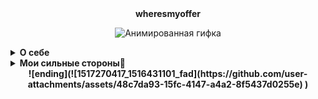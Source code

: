 <div align="center">
  <b>wheresmyoffer</b>

</div>
<div align="center">

![Анимированная гифка](https://media1.tenor.com/m/oihs1KqyDbgAAAAC/dota-2-dota.gif)
</div>
<details>
<summary><b> О себе </summary>
🤓Я михаил мне 20 лет. Родом из города Качканар. Переехал в екатеринбург в 2016 году.
Закончил музыкальную школу, общеоброзавательную №25, Уральский Политехнический колледж.
Учебная программа моей специальности была посвещана устроству </b>


<details>
<summary><b>🔧 1. «Железо» (Аппаратная часть)</b></summary>

- Собирать, настраивать и модернизировать ПК, серверы
- Диагностировать и ремонтировать компоненты
- Работать с периферией
</details>

<details>
<summary><b>💻 2. «Софт» (Программная часть)</b></summary>

- Устанавливать, настраивать и администрировать ОС
- Работать с драйверами и служебными программами
- Основам администрирования сетей
</details>

<details>
<summary><b>🌐 3. Сети и коммуникации</b></summary>

- Монтировать, настраивать и обслуживать ЛВС
- Работать с сетевым оборудованием
</details>

<details>
<summary><b>🔌 4. Микропроцессорная техника</b></summary>

- Разрабатывать микропроцессорные системы (Arduino)
- Создавать умные устройства и системы автоматизации
</details>

<details>
<summary><b>📐 5. Инжиниринг и проектирование</b></summary>

- Читать и создавать электрические схемы
- Рассчитывать параметры компонентов
</details>
  
  По окончанию учебы в колледже получил специальность техник по обслуживани ЭВМ. 
  
</summary>

  

</div>



</details>
<details>
<summary><b> Мои сильные стороны💪 </summary>

  - Сильная стресоустойчивотсть
  - Высокая комуникабельность
  - 
- 
  В
</details>



<div align="center">
![ending](![1517270417_1516431101_fad](https://github.com/user-attachments/assets/48c7da93-15fc-4147-a4a2-8f5437d0255e)
)
</div>  

